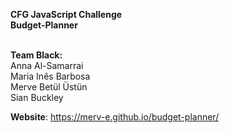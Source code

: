 **CFG JavaScript Challenge** <br>
**Budget-Planner** <br> <br>

**Team Black:** <br>
Anna Al-Samarrai <br>
Maria Inês Barbosa <br>
Merve Betül Üstün <br>
Sian Buckley

**Website**: https://merv-e.github.io/budget-planner/

